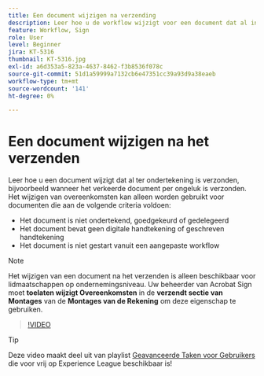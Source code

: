 ```yaml
---
title: Een document wijzigen na verzending
description: Leer hoe u de workflow wijzigt voor een document dat al in uitvoering is
feature: Workflow, Sign
role: User
level: Beginner
jira: KT-5316
thumbnail: KT-5316.jpg
exl-id: a6d353a5-823a-4637-8462-f3b8536f078c
source-git-commit: 51d1a59999a7132cb6e47351cc39a93d9a38eaeb
workflow-type: tm+mt
source-wordcount: '141'
ht-degree: 0%

---
```


# Een document wijzigen na het verzenden

Leer hoe u een document wijzigt dat al ter ondertekening is verzonden, bijvoorbeeld wanneer het verkeerde document per ongeluk is verzonden. Het wijzigen van overeenkomsten kan alleen worden gebruikt voor documenten die aan de volgende criteria voldoen:

* Het document is niet ondertekend, goedgekeurd of gedelegeerd
* Het document bevat geen digitale handtekening of geschreven handtekening
* Het document is niet gestart vanuit een aangepaste workflow


>[!NOTE]
>
>Het wijzigen van een document na het verzenden is alleen beschikbaar voor lidmaatschappen op ondernemingsniveau. Uw beheerder van Acrobat Sign moet **toelaten wijzigt Overeenkomsten** in de **verzendt sectie van Montages** van de **Montages van de Rekening** om deze eigenschap te gebruiken.

>[!VIDEO](https://video.tv.adobe.com/v/342299?quality=12&learn=on&hidetitle=true)

>[!TIP]
>
>Deze video maakt deel uit van playlist [ Geavanceerde Taken voor Gebruikers ](https://experienceleague.adobe.com/nl/playlists/acrobat-sign-perform-advanced-tasks-business-users) die voor vrij op Experience League beschikbaar is!
